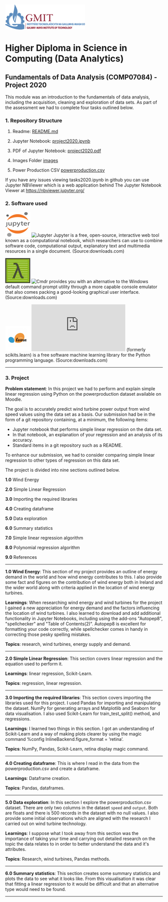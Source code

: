 ![GMIT Logo](https://github.com/Munster2020/HDIP_CSDA_COMP08050_PROJECT/blob/main/GMIT_Logo.jpg)
# Higher Diploma in Science in Computing (Data Analytics)
## Fundamentals of Data Analysis (COMP07084) - Project 2020
This module was an introduction to the fundamentals of data analysis, including the acquisition, cleaning and exploration of data sets. As part of the assessment we had to complete four tasks outlined below.

### 1. Repository Structure
1. Readme:
[README.md](https://github.com/Munster2020/HDIP_CSDA_COMP07084_PROJECT/blob/main/README.md)

2. Jupyter Notebook:
[project2020.ipynb](https://github.com/Munster2020/HDIP_CSDA_COMP07084_PROJECT/blob/main/project2020.ipynb)

3. PDF of Jupyter Notebook:
[project2020.pdf](https://github.com/Munster2020/HDIP_CSDA_COMP07084_PROJECT/blob/main/project2020.pdf)

4. Images Folder
[images](https://github.com/Munster2020/HDIP_CSDA_COMP07084_PROJECT/tree/main/images)

4. Power Production CSV
[powerproduction.csv](https://github.com/Munster2020/HDIP_CSDA_COMP07084_PROJECT/blob/main/powerproduction.csv)

If you have any issues viewing tasks2020.ipynb in github you can use Jupyter NBViewer which is a web application behind The Jupyter Notebook Viewer at https://nbviewer.jupyter.org/

### 2. Software used

![logo](https://github.com/Munster2020/HDIP_CSDA_COMP07084_PROJECT/blob/main/images/JupyterN.png "Jupyter")
![Jupyter](https://jupyter.org/) Jupyter is a free, open-source, interactive web tool known as a computational notebook, which researchers can use to combine software code, computational output, explanatory text and multimedia resources in a single document. (Source:downloads.com)

![logo](https://github.com/Munster2020/HDIP_CSDA_COMP07084_PROJECT/blob/main/images/cmdr.png "Cmder")
![Cmdr](https://cmder.net/) provides you with an alternative to the Windows default command prompt utility through a more capable console emulator that also comes packing a good-looking graphical user interface. (Source:downloads.com)

![logo](https://github.com/Munster2020/HDIP_CSDA_COMP07084_PROJECT/blob/main/images/scikit.png "Scikit")
![Scikit](https://scikit-learn.org/stable/index.html) (formerly scikits.learn) is a free software machine learning library for the Python programming language. (Source:downloads.com)

---
### 3. Project

__Problem statement__: In this project we had to perform and explain simple linear regression using Python on the powerproduction dataset available on Moodle.

The goal is to accurately predict wind turbine power output from wind speed values using the data set as a basis. Our submission had be in the form of a git repository containing, at a minimum, the following items:

- Jupyter notebook that performs simple linear regression on the data set.
- In that notebook, an explanation of your regression and an analysis of its accuracy.
- Standard items in a git repository such as a README.

To enhance our submission, we had to consider comparing simple linear regression to other types of regression on this data set.

The project is divided into nine sections outlined below.

__1.0__ Wind Energy

__2.0__ Simple Linear Regression

__3.0__ Importing the required libraries

__4.0__ Creating dataframe

__5.0__ Data exploration

__6.0__ Summary statistics

__7.0__ Simple linear regression algorithm

__8.0__ Polynomial regression algorithm

__9.0__ References

---

__1.0 Wind Energy__: This section of my project provides an outline of energy demand in the world and how wind energy contributes to this. I also provide some fact and figures on the contribution of wind energy both in Ireland and the wider world along with criteria applied in the location of wind energy turbines. 

__Learnings__: When researching wind energy and wind turbines for the project I gained a new appreciation for energy demand and the factors influencing the location of wind turbines. I also learned to download and add additional functionality in Jupyter Notebooks, including using the add-ons "Autopep8", "spellchecker" and "Table of Contents(2)". Autopep8 is excellent for formatting your code correctly, while spellchecker comes in handy in correcting those pesky spelling mistakes.

__Topics__: research, wind turbines, energy supply and demand.

---

__2.0 Simple Linear Regression__: This section covers linear regression and the equation used to perform it.

__Learnings__: linear regression, Scikit-Learn.

__Topics__: regression, linear regression.

---

__3.0 Importing the required libraries__: This section covers importing the libraries used for this project. I used Pandas for importing and manipulating the dataset. NumPy for generating arrays and Matplotlib and Seaborn for data visualisation. I also used Scikit-Learn for train_test_split() method, and regressions.

__Learnings__: I learned two things in this section. I got an understanding of Scikit-Learn and a way of making plots clearer by using the magic command %config InlineBackend.figure_format = ‘retina’.

__Topics__: NumPy, Pandas, Scikit-Learn, retina display magic command.

---

__4.0 Creating dataframe__: This is where I read in the data from the powerproduction.csv and create a dataframe. 

__Learnings__: Dataframe creation.

__Topics__: Pandas, dataframes.

---

__5.0 Data exploration__: In this section I explore the powerproduction.csv dataset. There are only two columns in the dataset ```speed``` and ```output```. Both are floats and there is 500 records in the dataset with no null values. I also provide some initial observations which are aligned with the research I carried out on wind turbine technology.

__Learnings__: I suppose what I took away from this section was the importance of taking your time and carrying out detailed research on the topic the data relates to in order to better understand the data and it's attributes.

__Topics__: Research, wind turbines, Pandas methods.

---

__6.0 Summary statistics__: This section creates some summary statistics and plots the data to see what it looks like. From this visualisation it was clear that fitting a linear regression to it would be difficult and that an alternative type would need to be found.

---
